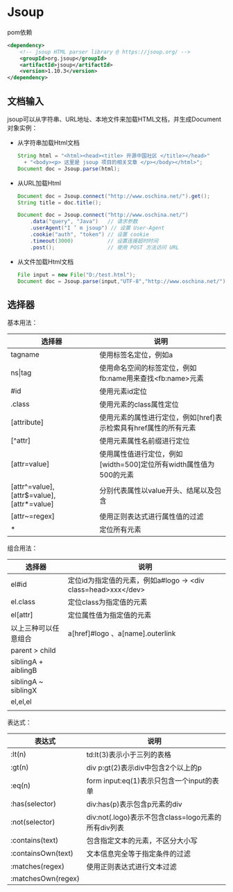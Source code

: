 # Jsoup

pom依赖

```xml
<dependency>
    <!-- jsoup HTML parser library @ https://jsoup.org/ -->
    <groupId>org.jsoup</groupId>
    <artifactId>jsoup</artifactId>
    <version>1.10.3</version>
</dependency>
```

## 文档输入

jsoup可以从字符串、URL地址、本地文件来加载HTML文档，并生成Document对象实例：

- 从字符串加载Html文档

  ```java
  String html = "<html><head><title> 开源中国社区 </title></head>"
    + "<body><p> 这里是 jsoup 项目的相关文章 </p></body></html>"; 
  Document doc = Jsoup.parse(html);
  ```

- 从URL加载Html

  ```java
  Document doc = Jsoup.connect("http://www.oschina.net/").get(); 
  String title = doc.title(); 
  
  Document doc = Jsoup.connect("http://www.oschina.net/") 
      .data("query", "Java")   // 请求参数
      .userAgent("I ’ m jsoup") // 设置 User-Agent 
      .cookie("auth", "token") // 设置 cookie 
      .timeout(3000)           // 设置连接超时时间
      .post();                 // 使用 POST 方法访问 URL 
  ```

- 从文件加载Html文档

  ```java
  File input = new File("D:/test.html"); 
  Document doc = Jsoup.parse(input,"UTF-8","http://www.oschina.net/");
  ```


## 选择器

基本用法：

| 选择器                                    | 说明                                                         |
| ----------------------------------------- | ------------------------------------------------------------ |
| tagname                                   | 使用标签名定位，例如a                                        |
| ns\|tag                                   | 使用命名空间的标签定位，例如fb:name用来查找\<fb:name>元素    |
| \#id                                      | 使用元素id定位                                               |
| .class                                    | 使用元素的class属性定位                                      |
| [attribute]                               | 使用元素的属性进行定位，例如[href]表示检索具有href属性的所有元素 |
| [^attr]                                   | 使用元素属性名前缀进行定位                                   |
| [attr=value]                              | 使用属性值进行定位，例如[width=500]定位所有width属性值为500的元素 |
| [attr^=value],[attr$=value],[attr*=value] | 分别代表属性以value开头、结尾以及包含                        |
| [attr~=regex]                             | 使用正则表达式进行属性值的过滤                               |
| *                                         | 定位所有元素                                                 |

组合用法：

| 选择器               | 说明                                                         |
| -------------------- | ------------------------------------------------------------ |
| el#id                | 定位id为指定值的元素，例如a#logo -> \<div class=head>xxx\</dev> |
| el.class             | 定位class为指定值的元素                                      |
| el[attr]             | 定位属性值为指定值的元素                                     |
| 以上三种可以任意组合 | a[href]#logo 、a[name].outerlink                             |
| parent > child       |                                                              |
| siblingA + aiblingB  |                                                              |
| siblingA ~ siblingX  |                                                              |
| el,el,el             |                                                              |
|                      |                                                              |

表达式：

| 表达式             | 说明                                                |
| ------------------ | --------------------------------------------------- |
| :lt(n)             | td:lt(3)表示小于三列的表格                          |
| :gt(n)             | div p:gt(2)表示div中包含2个以上的p                  |
| :eq(n)             | form input:eq(1)表示只包含一个input的表单           |
| :has(selector)     | div:has(p)表示包含p元素的div                        |
| :not(selector)     | div:not(.logo)表示不包含class=logo元素的所有div列表 |
| :contains(text)    | 包含指定文本的元素，不区分大小写                    |
| :containsOwn(text) | 文本信息完全等于指定条件的过滤                      |
| :matches(regex)    | 使用正则表达式进行文本过滤                          |
| :matchesOwn(regex) |                                                     |

